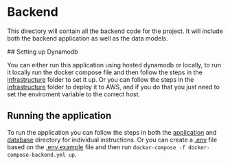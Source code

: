 # Backend

This directory will contain all the backend code for the project. It will include both the backend application as well as the data models. 


## Setting up Dynamodb

You can either run this application using hosted dynamodb or locally, to run it locally run the docker compose file and then follow the steps in the [infrastructure](../infrastructure/README.md) folder to set it up. Or you can follow the steps in the [infrastructure](../infrastructure/README.md) folder to deploy it to AWS, and if you do that you just need to set the enviroment variable to the correct host.

## Running the application

To run the application you can follow the steps in both the [application](./application/) and [database](./database/) directory for individual instructions. Or you can create a [.env](./.env) file based on the [.env.example](./.env.example) file and then run ```docker-compose -f docker-compose-backend.yml up```.